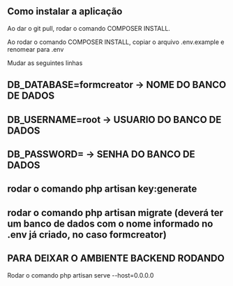 ## Como instalar a aplicação ##

Ao dar o git pull, rodar o comando COMPOSER INSTALL.

Ao rodar o comando COMPOSER INSTALL, copiar o arquivo .env.example e renomear para .env

Mudar as seguintes linhas

## DB_DATABASE=formcreator -> NOME DO BANCO DE DADOS
## DB_USERNAME=root -> USUARIO DO BANCO DE DADOS
## DB_PASSWORD= -> SENHA DO BANCO DE DADOS

## rodar o comando php artisan key:generate
## rodar o comando php artisan migrate (deverá ter um banco de dados com o nome informado no .env já criado, no caso formcreator)

## PARA DEIXAR O AMBIENTE BACKEND RODANDO ##
Rodar o comando php artisan serve --host=0.0.0.0
